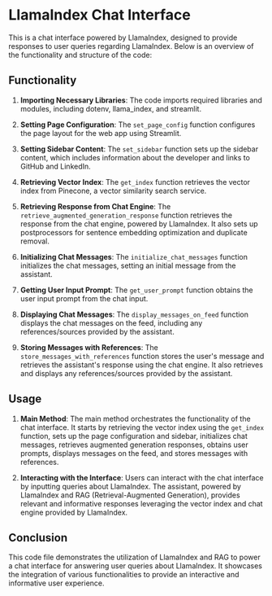 # LlamaIndex Chat Interface

This is a chat interface powered by LlamaIndex, designed to provide responses to user queries regarding LlamaIndex. Below is an overview of the functionality and structure of the code:

## Functionality

1. **Importing Necessary Libraries**: The code imports required libraries and modules, including dotenv, llama_index, and streamlit.

2. **Setting Page Configuration**: The `set_page_config` function configures the page layout for the web app using Streamlit.

3. **Setting Sidebar Content**: The `set_sidebar` function sets up the sidebar content, which includes information about the developer and links to GitHub and LinkedIn.

4. **Retrieving Vector Index**: The `get_index` function retrieves the vector index from Pinecone, a vector similarity search service.

5. **Retrieving Response from Chat Engine**: The `retrieve_augmented_generation_response` function retrieves the response from the chat engine, powered by LlamaIndex. It also sets up postprocessors for sentence embedding optimization and duplicate removal.

6. **Initializing Chat Messages**: The `initialize_chat_messages` function initializes the chat messages, setting an initial message from the assistant.

7. **Getting User Input Prompt**: The `get_user_prompt` function obtains the user input prompt from the chat input.

8. **Displaying Chat Messages**: The `display_messages_on_feed` function displays the chat messages on the feed, including any references/sources provided by the assistant.

9. **Storing Messages with References**: The `store_messages_with_references` function stores the user's message and retrieves the assistant's response using the chat engine. It also retrieves and displays any references/sources provided by the assistant.

## Usage

1. **Main Method**: The main method orchestrates the functionality of the chat interface. It starts by retrieving the vector index using the `get_index` function, sets up the page configuration and sidebar, initializes chat messages, retrieves augmented generation responses, obtains user prompts, displays messages on the feed, and stores messages with references.

2. **Interacting with the Interface**: Users can interact with the chat interface by inputting queries about LlamaIndex. The assistant, powered by LlamaIndex and RAG (Retrieval-Augmented Generation), provides relevant and informative responses leveraging the vector index and chat engine provided by LlamaIndex.

## Conclusion

This code file demonstrates the utilization of LlamaIndex and RAG to power a chat interface for answering user queries about LlamaIndex. It showcases the integration of various functionalities to provide an interactive and informative user experience.
